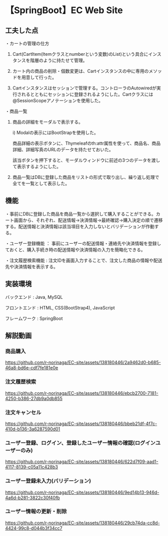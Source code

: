 # 【SpringBoot】EC Web Site

## 工夫した点
・カートの管理の仕方
  1) Cart(CartItem(Itemクラスとnumberという変数)のList)という具合にインスタンスを階層のように持たせて管理。

  2) カート内の商品の削除・個数変更は、Cartインスタンスの中に専用のメソッドを用意して行った。
  
  3) Cartインスタンスはセッションで管理する。コントローラのAutowiredが実行されるとともにセッションに登録されるようにした。Cartクラスには@SessionScopeアノテーションを使用した。

・商品一覧
  1) 商品の詳細をモーダルで表示する。

     i) Modalの表示にはBootStrapを使用した。

        商品詳細の表示ボタンに、Thymeleafのth:attr属性を使って、商品名、商品詳細、詳細写真のURLのデータを持たせておいた。

        該当ボタンを押下すると、モーダルウィンドウに前述の3つのデータを渡して表示するようにした。
     
  3) 商品一覧はDBに登録した商品をリストの形式で取り出し、繰り返し処理で全てを一覧として表示した。

## 機能
・事前にDBに登録した商品を商品一覧から選択して購入することができる。カート画面から、それぞれ、配送情報→決済情報→最終確認→購入決定の順で遷移する。配送情報と決済情報は該当項目を入力しないとバリデーションが作動する。

・ユーザー登録機能 ： 事前にユーザーの配送情報・連絡先や決済情報を登録しておくと、購入手続き時の配送情報や決済情報の入力を簡略化できる。

・注文履歴検索機能 : 注文IDを画面入力することで、注文した商品の情報や配送先や決済情報を表示する。


## 実装環境
バックエンド : Java, MySQL

フロントエンド : HTML, CSS(BootStrap4), JavaScript

フレームワーク : SpringBoot


## 解説動画
### 商品購入


https://github.com/r-norinaga/EC-site/assets/138180446/2a9462d0-b685-46a8-bd6e-cdf7fe181e0e



### 注文履歴検索



https://github.com/r-norinaga/EC-site/assets/138180446/ebcb2700-7181-4250-b386-27db9a0db855


### 注文キャンセル



https://github.com/r-norinaga/EC-site/assets/138180446/bbeb21df-4f7c-410d-b136-3a6287590d01




### ユーザー登録、ログイン、登録したユーザー情報の確認(ログインユーザーのみ)




https://github.com/r-norinaga/EC-site/assets/138180446/622d7f09-aad1-4117-8139-c05a11c428b3



### ユーザー登録未入力(バリデーション)






https://github.com/r-norinaga/EC-site/assets/138180446/9ed14b13-946d-4a6d-b281-3822c30f40fb




### ユーザー情報の更新・削除




https://github.com/r-norinaga/EC-site/assets/138180446/29cb74da-cc8d-4424-99c8-d044b3f34cc7

